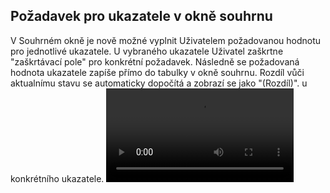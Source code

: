 ﻿---
categories: [fenix]
layout: fenix
---
## Požadavek pro ukazatele v okně souhrnu 
V Souhrném okně je nově možné vyplnit Uživatelem požadovanou hodnotu pro jednotlivé ukazatele. 
U vybraného ukazatele Uživatel zaškrtne "zaškrtávací pole" pro konkrétní požadavek.
Následně se požadovaná hodnota ukazatele zapíše přímo do tabulky v okně souhrnu. 
Rozdíl vůči aktualnímu stavu se automaticky dopočítá a zobrazí se jako &quot;(Rozdíl)&quot;. u konkrétního ukazatele.
<video src="{{site.url}}/data/souhrn_pozadavek.mp4" type="video/mp4" controls></video>
